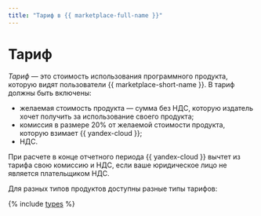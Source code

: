 ```yaml
---
title: "Тариф в {{ marketplace-full-name }}"
---
```


# Тариф

_Тариф_ — это стоимость использования программного продукта, которую видят пользователи {{ marketplace-short-name }}. В тариф должны быть включены:
* желаемая стоимость продукта — сумма без НДС, которую издатель хочет получить за использование своего продукта;
* комиссия в размере 20% от желаемой стоимости продукта, которую взимает {{ yandex-cloud }};
* НДС.

При расчете в конце отчетного периода {{ yandex-cloud }} вычтет из тарифа свою комиссию и НДС, если ваше юридическое лицо не является плательщиком НДС. 

Для разных типов продуктов доступны разные типы тарифов:

{% include [types](../../_includes/marketplace/types-of-charge.md) %}